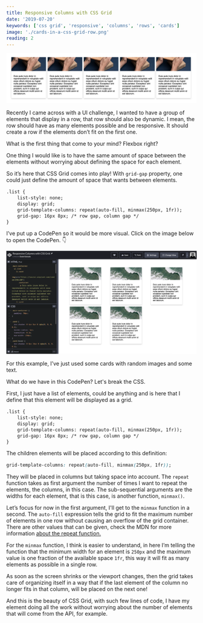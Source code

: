 ```yaml
---
title: Responsive Columns with CSS Grid
date: '2019-07-20'
keywords: ['css grid', 'responsive', 'columns', 'rows', 'cards']
image: './cards-in-a-css-grid-row.png'
reading: 2
---
```


![Cards in a CSS Grid row](./cards-in-a-css-grid-row.png)

Recently I came across with a UI challenge, I wanted to have a group of elements that display in a row, that row should also be dynamic. I mean, the row should have as many elements possible and be responsive. It should create a row if the elements don’t fit on the first one.

What is the first thing that come to your mind? Flexbox right?

One thing I would like is to have the same amount of space between the elements without worrying about defining the space for each element.

So it’s here that CSS Grid comes into play! With `grid-gap` property, one could just define the amount of space that wants between elements.

```css{5}
.list {
    list-style: none;
    display: grid;
    grid-template-columns: repeat(auto-fill, minmax(250px, 1fr));
    grid-gap: 16px 8px; /* row gap, column gap */
}
```

I’ve put up a CodePen so it would be more visual. Click on the image below to open the CodePen. 👇

[![CodePen for responsive columns CSS Grid](./codepen-image.png)](https://codepen.io/danisal/pen/XvJBEd)

For this example, I’ve just used some cards with random images and some text.

What do we have in this CodePen? Let's break the CSS.

First, I just have a list of elements, could be anything and is here that I define that this element will be displayed as a grid.

```css{3}
.list {
    list-style: none;
    display: grid;
    grid-template-columns: repeat(auto-fill, minmax(250px, 1fr));
    grid-gap: 16px 8px; /* row gap, column gap */
}
```

The children elements will be placed according to this definition:

```css
grid-template-columns: repeat(auto-fill, minmax(250px, 1fr));
```

They will be placed in columns but taking space into account. The `repeat` function takes as first argument the number of times I want to repeat the elements, the columns, in this case. The sub-sequential arguments are the widths for each element, that is this case, is another function, `minmax()`.

Let’s focus for now in the first argument, I'll get to the `minmax` function in a second. The `auto-fill` expression tells the grid to fit the maximum number of elements in one row without causing an overflow of the grid container. There are other values that can be given, check the MDN for more information [about the repeat function.](https://developer.mozilla.org/en-US/docs/Web/CSS/repeat)

For the `minmax` function, I think is easier to understand, in here I’m telling the function that the minimum width for an element is `250px` and the maximum value is one fraction of the available space `1fr`, this way it will fit as many elements as possible in a single row.

As soon as the screen shrinks or the viewport changes, then the grid takes care of organizing itself in a way that if the last element of the column no longer fits in that column, will be placed on the next one!

And this is the beauty of CSS Grid, with such few lines of code, I have my element doing all the work without worrying about the number of elements that will come from the API, for example.
